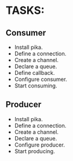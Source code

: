# TASKS:

## Consumer

- Install pika.
- Define a connection.
- Create a channel.
- Declare a queue.
- Define callback.
- Configure consumer.
- Start consuming.

## Producer

- Install pika.
- Define a connection.
- Create a channel.
- Declare a queue.
- Configure producer.
- Start producing.
